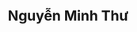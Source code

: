 ---
title: Nguyễn Minh Thư
layout: hosohocsinh
birthday: '2003-08-19'
categories: hoso
fbcomments: true
tc: active
hs: active
avatar: minhthu.jpg
permalink: /hoso/minhthu.html
phone: 0399851955
address: Phủ Lý - Hà Nam
shortname: Dancing Girl
facebook: profile.php?id=100007945687970
instagram: ng_mingthuw
---